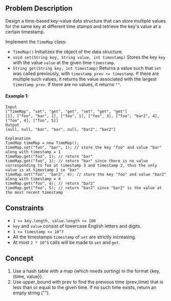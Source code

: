 ## Problem Description

Design a time-based key-value data structure that can store multiple values for the same key at different time stamps and retrieve the key's value at a certain timestamp.

Implement the `TimeMap` class:

- `TimeMap()` Initializes the object of the data structure.
- `void set(String key, String value, int timestamp)` Stores the key `key` with the value `value` at the given time `timestamp`.
- `String get(String key, int timestamp)` Returns a value such that `set` was called previously, with `timestamp_prev <= timestamp`. If there are multiple such values, it returns the value associated with the largest `timestamp_prev`. If there are no values, it returns `""`.

#### Example 1:
```plaintext
Input
["TimeMap", "set", "get", "get", "set", "get", "get"]
[[], ["foo", "bar", 1], ["foo", 1], ["foo", 3], ["foo", "bar2", 4], ["foo", 4], ["foo", 5]]
Output
[null, null, "bar", "bar", null, "bar2", "bar2"]

Explanation
TimeMap timeMap = new TimeMap();
timeMap.set("foo", "bar", 1); // store the key "foo" and value "bar" along with timestamp = 1
timeMap.get("foo", 1); // return "bar"
timeMap.get("foo", 3); // return "bar" since there is no value corresponding to foo at timestamp 3 and timestamp 2, thus the only value is at timestamp 1 ie "bar"
timeMap.set("foo", "bar2", 4); // store the key "foo" and value "bar2" along with timestamp = 4
timeMap.get("foo", 4); // return "bar2"
timeMap.get("foo", 5); // return "bar2" since "bar2" is the value at the most recent timestamp
```

## Constraints

- `1 <= key.length, value.length <= 100`
- `key` and `value` consist of lowercase English letters and digits.
- `1 <= timestamp <= 10^7`
- All the timestamps `timestamp` of `set` are strictly increasing.
- At most `2 * 10^5` calls will be made to `set` and `get`.

## Concept
1. Use a hash table with a map (which needs sorting) in the format {key, {time, value}}.
2. Use upper_bound with prev to find the previous time (prev_time) that is less than or equal to the given time. If no such time exists, return an empty string ("").
